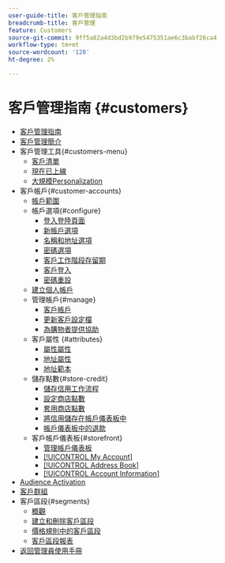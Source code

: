 ```yaml
---
user-guide-title: 客戶管理指南
breadcrumb-title: 客戶管理
feature: Customers
source-git-commit: 9ff5a82a4d3bd2b979e5475351ae6c3babf26ca4
workflow-type: tm+mt
source-wordcount: '128'
ht-degree: 2%

---
```



# 客戶管理指南 {#customers}

+ [客戶管理指南](guide-overview.md)
+ [客戶管理簡介](customers-introduction.md)
+ 客戶管理工具{#customers-menu}
   + [客戶清單](customers-all.md)
   + [現在已上線](now-online.md)
   + [大規模Personalization](personalize-scale.md)
+ 客戶帳戶{#customer-accounts}
   + [帳戶範圍](customer-account-scope.md)
   + 帳戶選項{#configure}
      + [登入登陸頁面](login-landing-page.md)
      + [新帳戶選項](account-options-new.md)
      + [名稱和地址選項](name-address-options.md)
      + [密碼選項](password-options.md)
      + [客戶工作階段存留期](customer-online-options.md)
      + [客戶登入](customer-sign-in.md)
      + [密碼重設](password-reset.md)
   + [建立個人帳戶](account-create.md)
   + 管理帳戶{#manage}
      + [客戶帳戶](manage-account.md)
      + [更新客戶設定檔](update-account.md)
      + [為購物者提供協助](login-as-customer.md)
   + 客戶屬性 {#attributes}
      + [屬性屬性](attribute-properties.md)
      + [地址屬性](address-attributes.md)
      + [地址範本](address-templates.md)
   + 儲存點數{#store-credit}
      + [儲存信用工作流程](store-credit.md)
      + [設定商店點數](credit-configure.md)
      + [套用商店點數](store-credit-using.md)
      + [將信用儲存在帳戶儀表板中](account-dashboard-store-credit.md)
      + [帳戶儀表板中的退款](refunds-customer-account.md)
   + 客戶帳戶儀表板{#storefront}
      + [管理帳戶儀表板](account-dashboard.md)
      + [[!UICONTROL My Account]](account-dashboard-my-account.md)
      + [[!UICONTROL Address Book]](account-dashboard-address-book.md)
      + [[!UICONTROL Account Information]](account-dashboard-account-information.md)
+ [Audience Activation](audience-activation.md)
+ [客戶群組](customer-groups.md)
+ 客戶區段{#segments}
   + [概觀](customer-segments.md)
   + [建立和刪除客戶區段](customer-segment-create.md)
   + [價格規則中的客戶區段](customer-segment-price-rule.md)
   + [客戶區段報表](customer-segment-reports.md)
+ [返回管理員使用手冊](https://experienceleague.adobe.com/zh-hant/docs/commerce-admin/user-guides/home)

